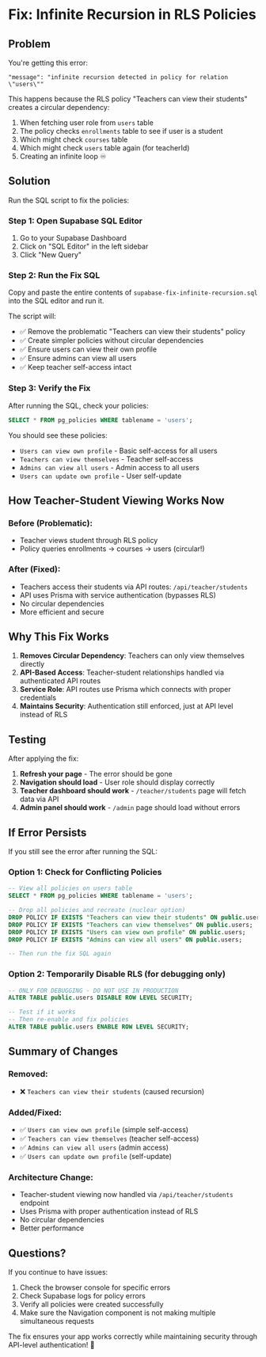 # Fix: Infinite Recursion in RLS Policies

## Problem

You're getting this error:
```
"message": "infinite recursion detected in policy for relation \"users\""
```

This happens because the RLS policy "Teachers can view their students" creates a circular dependency:
1. When fetching user role from `users` table
2. The policy checks `enrollments` table to see if user is a student
3. Which might check `courses` table
4. Which might check `users` table again (for teacherId)
5. Creating an infinite loop ♾️

## Solution

Run the SQL script to fix the policies:

### Step 1: Open Supabase SQL Editor

1. Go to your Supabase Dashboard
2. Click on "SQL Editor" in the left sidebar
3. Click "New Query"

### Step 2: Run the Fix SQL

Copy and paste the entire contents of `supabase-fix-infinite-recursion.sql` into the SQL editor and run it.

The script will:
- ✅ Remove the problematic "Teachers can view their students" policy
- ✅ Create simpler policies without circular dependencies
- ✅ Ensure users can view their own profile
- ✅ Ensure admins can view all users
- ✅ Keep teacher self-access intact

### Step 3: Verify the Fix

After running the SQL, check your policies:

```sql
SELECT * FROM pg_policies WHERE tablename = 'users';
```

You should see these policies:
- `Users can view own profile` - Basic self-access for all users
- `Teachers can view themselves` - Teacher self-access
- `Admins can view all users` - Admin access to all users
- `Users can update own profile` - User self-update

## How Teacher-Student Viewing Works Now

### Before (Problematic):
- Teacher views student through RLS policy
- Policy queries enrollments → courses → users (circular!)

### After (Fixed):
- Teachers access their students via API routes: `/api/teacher/students`
- API uses Prisma with service authentication (bypasses RLS)
- No circular dependencies
- More efficient and secure

## Why This Fix Works

1. **Removes Circular Dependency**: Teachers can only view themselves directly
2. **API-Based Access**: Teacher-student relationships handled via authenticated API routes
3. **Service Role**: API routes use Prisma which connects with proper credentials
4. **Maintains Security**: Authentication still enforced, just at API level instead of RLS

## Testing

After applying the fix:

1. **Refresh your page** - The error should be gone
2. **Navigation should load** - User role should display correctly
3. **Teacher dashboard should work** - `/teacher/students` page will fetch data via API
4. **Admin panel should work** - `/admin` page should load without errors

## If Error Persists

If you still see the error after running the SQL:

### Option 1: Check for Conflicting Policies
```sql
-- View all policies on users table
SELECT * FROM pg_policies WHERE tablename = 'users';

-- Drop all policies and recreate (nuclear option)
DROP POLICY IF EXISTS "Teachers can view their students" ON public.users;
DROP POLICY IF EXISTS "Teachers can view themselves" ON public.users;
DROP POLICY IF EXISTS "Users can view own profile" ON public.users;
DROP POLICY IF EXISTS "Admins can view all users" ON public.users;

-- Then run the fix SQL again
```

### Option 2: Temporarily Disable RLS (for debugging only)
```sql
-- ONLY FOR DEBUGGING - DO NOT USE IN PRODUCTION
ALTER TABLE public.users DISABLE ROW LEVEL SECURITY;

-- Test if it works
-- Then re-enable and fix policies
ALTER TABLE public.users ENABLE ROW LEVEL SECURITY;
```

## Summary of Changes

### Removed:
- ❌ `Teachers can view their students` (caused recursion)

### Added/Fixed:
- ✅ `Users can view own profile` (simple self-access)
- ✅ `Teachers can view themselves` (teacher self-access)
- ✅ `Admins can view all users` (admin access)
- ✅ `Users can update own profile` (self-update)

### Architecture Change:
- Teacher-student viewing now handled via `/api/teacher/students` endpoint
- Uses Prisma with proper authentication instead of RLS
- No circular dependencies
- Better performance

## Questions?

If you continue to have issues:
1. Check the browser console for specific errors
2. Check Supabase logs for policy errors
3. Verify all policies were created successfully
4. Make sure the Navigation component is not making multiple simultaneous requests

The fix ensures your app works correctly while maintaining security through API-level authentication! 🚀
